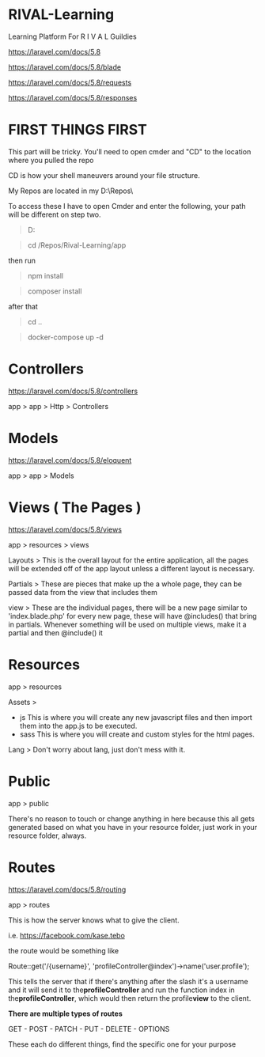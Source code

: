 # RIVAL-Learning
Learning Platform For R I V A L Guildies

https://laravel.com/docs/5.8

https://laravel.com/docs/5.8/blade

https://laravel.com/docs/5.8/requests

https://laravel.com/docs/5.8/responses


# FIRST THINGS FIRST
This part will be tricky. 
You'll need to open cmder and "CD" to the location where you pulled the repo

CD is how your shell maneuvers around your file structure.

My Repos are located in my D:\Repos\

To access these I have to open Cmder and enter the following, your path will be different on step two.

> D:

> cd /Repos/Rival-Learning/app

then run

> npm install

> composer install

after that  

> cd ..

> docker-compose up -d


# Controllers 
https://laravel.com/docs/5.8/controllers

app > app > Http > Controllers

# Models
 https://laravel.com/docs/5.8/eloquent
 
app > app > Models 

# Views ( The Pages )
https://laravel.com/docs/5.8/views

app > resources > views

Layouts > This is the overall layout for the entire application, 
all the pages will be extended off of the app layout unless a 
different layout is necessary.

Partials > These are pieces that make up the a whole page, they can be passed data 
from the view that includes them

view > These are the individual pages, there will be a new page similar to 'index.blade.php'
for every new page, these will have @includes() that bring in partials. Whenever something will be used on multiple
views, make it a partial and then @include() it

# Resources
app > resources

Assets >
 - js
    This is where you will create any new javascript files and then import them into the app.js to be executed.
 - sass
    This is where you will create and custom styles for the html pages.

Lang > Don't worry about lang, just don't mess with it.



# Public
app > public

There's no reason to touch or change anything in here because 
this all gets generated based on what you have in your resource folder, just work in 
your resource folder, always.

# Routes
https://laravel.com/docs/5.8/routing

app > routes

This is how the server knows what to give the client.

i.e. https://facebook.com/kase.tebo 

the route would be something like

Route::get('/{username}', 'profileController@index')->name('user.profile');

This tells the server that if there's anything after the 
slash it's a username and it will send it to the**profileController**
and run the function index in the**profileController**, which would then return
the profile**view** to the client.

**There are multiple types of routes**

GET - POST - PATCH - PUT - DELETE - OPTIONS

These each do different things, find the specific one for your purpose

